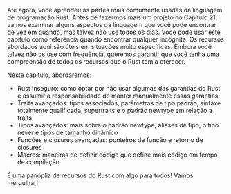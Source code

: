 Até agora, você aprendeu as partes mais comumente usadas da linguagem de programação Rust. Antes de fazermos mais um projeto no Capítulo 21, vamos examinar alguns aspectos da linguagem que você pode encontrar de vez em quando, mas talvez não use todos os dias. Você pode usar este capítulo como referência quando encontrar qualquer incógnita. Os recursos abordados aqui são úteis em situações muito específicas. Embora você talvez não os use com frequência, queremos garantir que você tenha uma compreensão de todos os recursos que o Rust tem a oferecer.

Neste capítulo, abordaremos:
- Rust Inseguro: como optar por não usar algumas das garantias do Rust e assumir a responsabilidade de manter manualmente essas garantias
- Traits avançados: tipos associados, parâmetros de tipo padrão, sintaxe totalmente qualificada, supertraits e o padrão newtype em relação a traits
- Tipos avançados: mais sobre o padrão newtype, aliases de tipo, o tipo never e tipos de tamanho dinâmico
- Funções e closures avançadas: ponteiros de função e retorno de closures
- Macros: maneiras de definir código que define mais código em tempo de compilação

É uma panóplia de recursos do Rust com algo para todos! Vamos mergulhar!